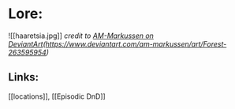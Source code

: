 # Lore:
![[haaretsia.jpg]]
_credit to [AM-Markussen on DeviantArt](https://www.deviantart.com/am-markussen)(https://www.deviantart.com/am-markussen/art/Forest-263595954)_


## Links:
[[locations]], [[Episodic DnD]]